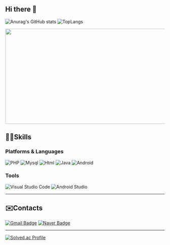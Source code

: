 ## Hi there 👋

![Anurag's GitHub stats](https://github-readme-stats.vercel.app/api?username=eunha02&show_icons=true&theme=tokyonight)
![TopLangs](https://github-readme-stats.vercel.app/api/top-langs/?username=eunha02&layout=compact&theme=tokyonight)

<a href="https://github.com/devxb/gitanimals">
<img
  src="https://render.gitanimals.org/farms/eunha02"
  width="600"
  height="300"
/>
</a>

## 👩‍💻Skills
### Platforms & Languages
![PHP](https://img.shields.io/badge/PHP-777BB4?&style=for-the-badge&logo=php&logoColor=white)
![Mysql](https://img.shields.io/badge/MySQL-4479A1?&style=for-the-badge&logo=MySQL&logoColor=white)
![Html](https://img.shields.io/badge/HTML5-E34F26?&style=for-the-badge&logo=html5&logoColor=white)
![Java](https://img.shields.io/badge/Java-007396.svg?&style=for-the-badge&logo=OpenJDK&logoColor=white)
![Android](https://img.shields.io/badge/Android-3DDC84.svg?&style=for-the-badge&logo=Android&logoColor=white)

### Tools
![Visual Studio Code](https://img.shields.io/badge/Visual%20Studio%20Code-007ACC.svg?&style=for-the-badge&logo=Visual%20Studio%20Code&logoColor=white)
![Android Studio](https://img.shields.io/badge/Android%20Studio-3DDC84.svg?&style=for-the-badge&logo=Android%20Studio&logoColor=white)

<hr/>

## ✉️Contacts
[![Gmail Badge](https://img.shields.io/badge/Gmail-d14836?style=flat-square&logo=Gmail&logoColor=white&link=mailto:kimsh1691@gmail.com)](mailto:ssineunha@gmail.com)
[![Naver Badge](https://img.shields.io/badge/Naver-03C75A?style=flat-square&logo=Naver&logoColor=white&link=mailto:rlatngus1691@naver.com)](mailto:ssineunha@naver.com)

<hr/>

[![Solved.ac Profile](http://mazassumnida.wtf/api/v2/generate_badge?boj=eunha6536)](https://solved.ac/eunha6536/)

<!--
**eungyeong12/eungyeong12** is a ✨ _special_ ✨ repository because its `README.md` (this file) appears on your GitHub profile.

Here are some ideas to get you started:

- 🔭 I’m currently working on ...
- 🌱 I’m currently learning ...
- 👯 I’m looking to collaborate on ...
- 🤔 I’m looking for help with ...
- 💬 Ask me about ...
- 📫 How to reach me: ...
- 😄 Pronouns: ...
- ⚡ Fun fact: ...
-->


<!--
**eunha02/eunha02** is a ✨ _special_ ✨ repository because its `README.md` (this file) appears on your GitHub profile.

Here are some ideas to get you started:

- 🔭 I’m currently working on ...
- 🌱 I’m currently learning ...
- 👯 I’m looking to collaborate on ...
- 🤔 I’m looking for help with ...
- 💬 Ask me about ...
- 📫 How to reach me: ...
- 😄 Pronouns: ...
- ⚡ Fun fact: ...
-->
